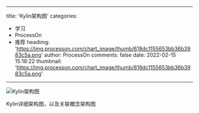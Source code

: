 
---
title: 'Kylin架构图'
categories: 
 - 学习
 - ProcessOn
 - 推荐
headimg: 'https://img.processon.com/chart_image/thumb/618dc1155653bb36b3983c5a.png'
author: ProcessOn
comments: false
date: 2022-02-15 15:18:22
thumbnail: 'https://img.processon.com/chart_image/thumb/618dc1155653bb36b3983c5a.png'
---

<div>   
<img class="thumb" alt="Kylin架构图" src="https://img.processon.com/chart_image/thumb/618dc1155653bb36b3983c5a.png" referrerpolicy="no-referrer">
<p>Kylin详细架构图，以及关联概念架构图</p>  
</div>
            